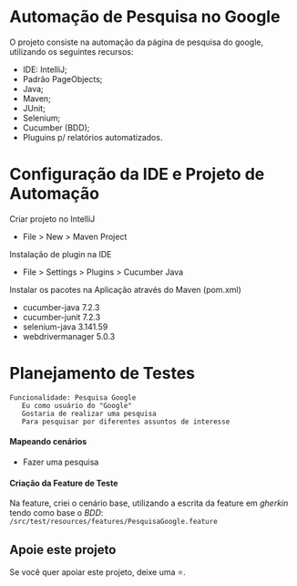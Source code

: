 # Automação de Pesquisa no Google
O projeto consiste na automação da página de pesquisa do google, utilizando os seguintes recursos: 

- IDE: IntelliJ;
- Padrão PageObjects;
- Java;
- Maven;
- JUnit;
- Selenium;
- Cucumber (BDD);
- Pluguins p/ relatórios automatizados.

# Configuração da IDE e Projeto de Automação
Criar projeto no IntelliJ
- File > New > Maven Project

Instalação de plugin na IDE
- File > Settings > Plugins > Cucumber Java

Instalar os pacotes na Aplicação através do Maven (pom.xml)
- cucumber-java 7.2.3
- cucumber-junit 7.2.3
- selenium-java 3.141.59
- webdrivermanager 5.0.3

# Planejamento de Testes
    Funcionalidade: Pesquisa Google
       Eu como usuário do "Google"
       Gostaria de realizar uma pesquisa
       Para pesquisar por diferentes assuntos de interesse

#### Mapeando cenários
- Fazer uma pesquisa

#### Criação da Feature de Teste
Na feature, criei o cenário base, utilizando a escrita da feature em *gherkin* tendo como base o *BDD*:
`/src/test/resources/features/PesquisaGoogle.feature`

## Apoie este projeto
Se você quer apoiar este projeto, deixe uma ⭐.
